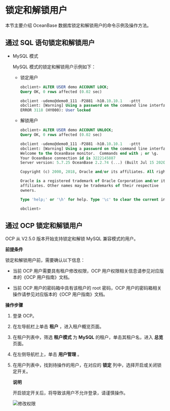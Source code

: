 锁定和解锁用户 
============================

本节主要介绍 OceanBase 数据库锁定和解锁用户的命令示例及操作方法。

通过 SQL 语句锁定和解锁用户 
-------------------------------------

* MySQL 模式

  MySQL 模式的锁定和解锁用户示例如下：

  
  * 锁定用户

    ```sql
    obclient> ALTER USER demo ACCOUNT LOCK;
    Query OK, 0 rows affected (0.02 sec)
    
    obclient -udemo@demo0_111 -P2881 -h10.10.10.1   -pttt
    obclient: [Warning] Using a password on the command line interface can be insecure.
    ERROR 3118 (HY000): User locked
    ```

    
  

  

  
  * 解锁用户

    ```sql
    obclient> ALTER USER demo ACCOUNT UNLOCK;
    Query OK, 0 rows affected (0.02 sec)
    
    obclient -udemo@demo0_111 -P2881 -h10.10.10.1   -pttt
    obclient: [Warning] Using a password on the command line interface can be insecure.
    Welcome to the OceanBase monitor.  Commands end with ; or \g.
    Your OceanBase connection id is 3222145887
    Server version: 5.7.25 OceanBase 2.2.74 (...) (Built Jul 15 2020 21:30:23)
    
    Copyright (c) 2000, 2018, Oracle and/or its affiliates. All rights reserved.
    
    Oracle is a registered trademark of Oracle Corporation and/or its
    affiliates. Other names may be trademarks of their respective
    owners.
    
    Type 'help;' or '\h' for help. Type '\c' to clear the current input statement.
    
    obclient>
    ```

    
  

  

  




通过 OCP 锁定和解锁用户 
-----------------------------------

OCP 从 V2.5.0 版本开始支持锁定和解锁 MySQL 兼容模式的用户。

**前提条件** 

锁定和解锁用户前，需要确认以下信息：

* 当前 OCP 用户需要具有租户修改权限，OCP 用户权限相关信息请参见对应版本的《OCP 用户指南》文档。

  

* 当前 OCP 用户的密码箱中具有该租户的 root 密码，OCP 用户的密码箱相关操作请参见对应版本的《OCP 用户指南》文档。

  




**操作步骤** 

1. 登录 OCP。

   

2. 在左导航栏上单击 **租户** ，进入租户概览页面。

   

3. 在租户列表中，筛选 **租户模式** 为 **MySQL** 的租户，单击其租户名，进入 **总览** 页面。

   

4. 在左侧导航栏上，单击 **用户管理** 。

   

5. 在用户列表中，找到待操作的用户，在对应的 **锁定** 列中，选择开启或关闭锁定开关。

   **说明**

   

   开启锁定开关后，将导致该用户不允许登录，请谨慎操作。

   ![修改权限](https://static-aliyun-doc.oss-accelerate.aliyuncs.com/assets/img/zh-CN/8382049061/p206093.png)
   



